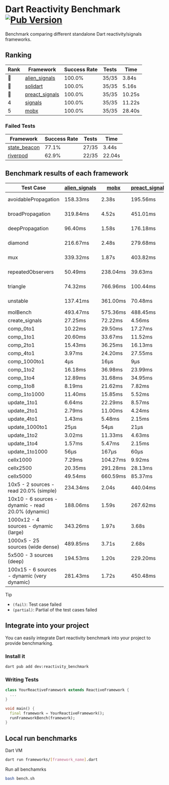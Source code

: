 # Dart Reactivity Benchmark [![Pub Version](https://img.shields.io/pub/v/reactivity_benchmark)](https://pub.dev/packages/reactivity_benchmark)

Benchmark comparing different standalone Dart reactivity/signals frameworks.

## Ranking

<!-- ranking start -->
| Rank | Framework | Success Rate | Tests | Time |
|------|-----------|--------------|-------|------|
| 🥇 | [alien_signals](https://github.com/medz/alien-signals-dart) | 100.0% | 35/35 | 3.84s |
| 🥈 | [solidart](https://github.com/nank1ro/solidart) | 100.0% | 35/35 | 5.16s |
| 🥉 | [preact_signals](https://pub.dev/packages/preact_signals) | 100.0% | 35/35 | 10.25s |
| 4 | [signals](https://github.com/rodydavis/signals.dart) | 100.0% | 35/35 | 11.22s |
| 5 | [mobx](https://github.com/mobxjs/mobx.dart) | 100.0% | 35/35 | 28.40s |

<!-- ranking end -->

### **Failed Tests**

<!-- fail start -->
| Framework | Success Rate | Tests | Time |
|-----------|--------------|-------|------|
| [state_beacon](https://github.com/jinyus/dart_beacon) | 77.1% | 27/35 | 3.44s |
| [riverpod](https://github.com/rrousselGit/riverpod) | 62.9% | 22/35 | 22.04s |

<!-- fail end -->

## Benchmark results of each framework

<!-- test-case start -->
| Test Case | [alien_signals](https://github.com/medz/alien-signals-dart) | [mobx](https://github.com/mobxjs/mobx.dart) | [preact_signals](https://pub.dev/packages/preact_signals) | [riverpod](https://github.com/rrousselGit/riverpod) | [signals](https://github.com/rodydavis/signals.dart) | [solidart](https://github.com/nank1ro/solidart) | [state_beacon](https://github.com/jinyus/dart_beacon) |
|---|---|---|---|---|---|---|---|
| avoidablePropagation | 158.33ms | 2.38s | 195.56ms | 1.36s | 208.44ms | 256.51ms | 148.75ms (fail) |
| broadPropagation | 319.84ms | 4.52s | 451.01ms | 80.48ms (fail) | 450.81ms | 453.12ms | 5.93ms (fail) |
| deepPropagation | 96.40ms | 1.58s | 176.18ms | 1.92s (fail) | 174.05ms | 140.37ms | 142.29ms (fail) |
| diamond | 216.67ms | 2.48s | 279.68ms | 2.59s (fail) | 277.13ms | 315.53ms | 185.21ms (fail) |
| mux | 339.32ms | 1.87s | 403.82ms | 563.78ms (fail) | 451.42ms | 394.38ms | 196.28ms (fail) |
| repeatedObservers | 50.49ms | 238.04ms | 39.63ms | 387.74ms (fail) | 44.83ms | 89.04ms | 52.42ms (fail) |
| triangle | 74.32ms | 766.96ms | 100.44ms | 896.10ms (fail) | 103.64ms | 93.87ms | 76.13ms (fail) |
| unstable | 137.41ms | 361.00ms | 70.48ms | 616.23ms (fail) | 79.03ms | 169.97ms | 337.91ms (fail) |
| molBench | 493.47ms | 575.36ms | 488.45ms | 11.64ms | 487.38ms | 490.39ms | 1.13ms |
| create_signals | 27.25ms | 72.22ms | 4.56ms | 23.26ms | 26.28ms | 52.50ms | 65.35ms |
| comp_0to1 | 10.22ms | 29.50ms | 17.27ms | 13.44ms | 11.83ms | 25.92ms | 69.20ms |
| comp_1to1 | 20.60ms | 33.67ms | 11.52ms | 23.17ms | 28.06ms | 43.92ms | 61.78ms |
| comp_2to1 | 15.43ms | 36.25ms | 16.13ms | 32.48ms | 9.15ms | 8.81ms | 43.13ms |
| comp_4to1 | 3.97ms | 24.20ms | 27.55ms | 11.22ms | 1.97ms | 17.86ms | 18.72ms |
| comp_1000to1 | 4μs | 16μs | 9μs | 6μs | 9μs | 14μs | 41μs |
| comp_1to2 | 16.18ms | 36.98ms | 23.99ms | 13.48ms | 13.47ms | 34.67ms | 47.85ms |
| comp_1to4 | 12.89ms | 31.68ms | 34.95ms | 24.93ms | 11.34ms | 14.50ms | 47.54ms |
| comp_1to8 | 8.19ms | 21.62ms | 7.82ms | 6.71ms | 6.13ms | 19.35ms | 43.32ms |
| comp_1to1000 | 11.40ms | 15.85ms | 5.52ms | 5.58ms | 4.15ms | 14.11ms | 38.60ms |
| update_1to1 | 6.64ms | 22.29ms | 8.57ms | 83.07ms | 9.04ms | 16.35ms | 5.68ms |
| update_2to1 | 2.79ms | 11.00ms | 4.24ms | 43.39ms | 4.50ms | 8.15ms | 2.85ms |
| update_4to1 | 1.43ms | 5.48ms | 2.15ms | 20.37ms | 2.49ms | 4.12ms | 1.47ms |
| update_1000to1 | 25μs | 54μs | 21μs | 169μs | 22μs | 41μs | 15μs |
| update_1to2 | 3.02ms | 11.33ms | 4.63ms | 41.61ms | 4.49ms | 8.37ms | 2.86ms |
| update_1to4 | 1.57ms | 5.47ms | 2.15ms | 20.51ms | 2.30ms | 4.14ms | 1.51ms |
| update_1to1000 | 56μs | 167μs | 60μs | 98μs | 42μs | 146μs | 375μs |
| cellx1000 | 7.29ms | 104.27ms | 9.92ms | N/A | 9.84ms | 10.68ms | 5.55ms |
| cellx2500 | 20.35ms | 291.28ms | 28.13ms | N/A | 33.57ms | 35.24ms | 24.62ms |
| cellx5000 | 49.54ms | 660.59ms | 85.37ms | N/A | 70.34ms | 103.03ms | 62.02ms |
| 10x5 - 2 sources - read 20.0% (simple) | 234.34ms | 2.04s | 440.04ms | 2.21s | 509.31ms | 322.18ms | 248.59ms |
| 10x10 - 6 sources - dynamic - read 20.0% (dynamic) | 188.06ms | 1.59s | 267.62ms | 1.45s (partial) | 285.61ms | 220.60ms | 197.41ms |
| 1000x12 - 4 sources - dynamic (large) | 343.26ms | 1.97s | 3.68s | 2.46s (partial) | 3.74s | 439.18ms | 340.57ms |
| 1000x5 - 25 sources (wide dense) | 489.85ms | 3.71s | 2.68s | 4.03s | 3.45s | 793.81ms | 505.23ms |
| 5x500 - 3 sources (deep) | 194.53ms | 1.20s | 229.20ms | 1.37s | 223.82ms | 227.27ms | 202.14ms |
| 100x15 - 6 sources - dynamic (very dynamic) | 281.43ms | 1.72s | 450.48ms | 1.72s (partial) | 476.29ms | 333.74ms | 256.26ms |

<!-- test-case end -->

> [!TIP]
> - `(fail)`: Test case failed
> - `(partial)`: Partial of the test cases failed

## Integrate into your project

You can easily integrate Dart reactivity benchmark into your project to provide benchmarking.

### Install it

```bash
dart pub add dev:reactivity_benchmark
```

### Writing Tests

```dart
class YourReactiveFramework extends ReactiveFramework {
  ...
}

void main() {
  final framework = YourReactiveFramework();
  runFrameworkBench(framework);
}
```

## Local run benchmarks

Dart VM
```bash
dart run frameworks/[framework_name].dart
```

Run all benchamrks
```bash
bash bench.sh
```
